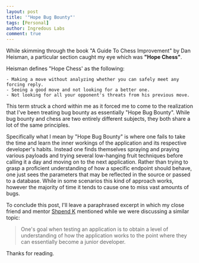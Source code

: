 ```yaml
---
layout: post
title: '"Hope Bug Bounty"'
tags: [Personal]
author: Ingredous Labs
comment: true
---
```


While skimming through the book "A Guide To Chess Improvement" by Dan Heisman, a particular section caught my eye which was **"Hope Chess"**.  

Heisman defines "Hope Chess' as the following:

```
- Making a move without analyzing whether you can safely meet any forcing reply.
- Seeing a good move and not looking for a better one.
- Not looking for all your opponent's threats from his previous move.
```

This term struck a chord within me as it forced me to come to the realization that I've been treating bug bounty as essentially "Hope Bug Bounty". While bug bounty and chess are two entirely different subjects, they both share a lot of the same principles.

Specifically what I mean by "Hope Bug Bounty" is where one fails to take the time and learn the inner workings of the application and its respective developer's habits. Instead one finds themselves spraying and praying various payloads and trying several low-hanging fruit techniques before calling it a day and moving on to the next application. Rather than trying to grasp a proficient understanding of how a specific endpoint should behave, one just sees the parameters that may be reflected in the source or passed to a database. While in some scenarios this kind of approach works, however the majority of time it tends to cause one to miss vast amounts of bugs.

To conclude this post, I'll leave a paraphrased excerpt in which my close friend and mentor [Shpend K](https://twitter.com/shpendk) mentioned while we were discussing a similar topic:

> One's goal when testing an application is to obtain a level of understanding of how the application works to the point where they can essentially become a junior developer.

Thanks for reading.